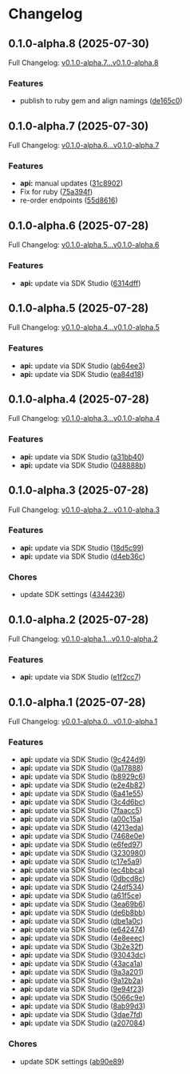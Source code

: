 # Changelog

## 0.1.0-alpha.8 (2025-07-30)

Full Changelog: [v0.1.0-alpha.7...v0.1.0-alpha.8](https://github.com/nextbillion-ai/nextbillion-sdk-go/compare/v0.1.0-alpha.7...v0.1.0-alpha.8)

### Features

* publish to ruby gem and align namings ([de165c0](https://github.com/nextbillion-ai/nextbillion-sdk-go/commit/de165c026daa3c9e643e87a5783e380798fe3301))

## 0.1.0-alpha.7 (2025-07-30)

Full Changelog: [v0.1.0-alpha.6...v0.1.0-alpha.7](https://github.com/nextbillion-ai/nextbillion-sdk-go/compare/v0.1.0-alpha.6...v0.1.0-alpha.7)

### Features

* **api:** manual updates ([31c8902](https://github.com/nextbillion-ai/nextbillion-sdk-go/commit/31c8902b00727f2ab828267b922af2dadcc29792))
* Fix for ruby ([75a394f](https://github.com/nextbillion-ai/nextbillion-sdk-go/commit/75a394f16a13640305214af9e05de00afc5d9a60))
* re-order endpoints ([55d8616](https://github.com/nextbillion-ai/nextbillion-sdk-go/commit/55d861625befdc95054556099eaf68ab734709ff))

## 0.1.0-alpha.6 (2025-07-28)

Full Changelog: [v0.1.0-alpha.5...v0.1.0-alpha.6](https://github.com/nextbillion-ai/nextbillion-sdk-go/compare/v0.1.0-alpha.5...v0.1.0-alpha.6)

### Features

* **api:** update via SDK Studio ([6314dff](https://github.com/nextbillion-ai/nextbillion-sdk-go/commit/6314dffd58878971bf845f8c813a8cf9b630a899))

## 0.1.0-alpha.5 (2025-07-28)

Full Changelog: [v0.1.0-alpha.4...v0.1.0-alpha.5](https://github.com/nextbillion-ai/nextbillion-sdk-go/compare/v0.1.0-alpha.4...v0.1.0-alpha.5)

### Features

* **api:** update via SDK Studio ([ab64ee3](https://github.com/nextbillion-ai/nextbillion-sdk-go/commit/ab64ee3afdaf8fcab5cefac5cdbe945e2b3e6c47))
* **api:** update via SDK Studio ([ea84d18](https://github.com/nextbillion-ai/nextbillion-sdk-go/commit/ea84d181ffe7389e36c3c3b21a169ba75e7af51f))

## 0.1.0-alpha.4 (2025-07-28)

Full Changelog: [v0.1.0-alpha.3...v0.1.0-alpha.4](https://github.com/nextbillion-ai/nextbillion-sdk-go/compare/v0.1.0-alpha.3...v0.1.0-alpha.4)

### Features

* **api:** update via SDK Studio ([a31bb40](https://github.com/nextbillion-ai/nextbillion-sdk-go/commit/a31bb408339b334e3f0f7bd3a7264bc601d28ab8))
* **api:** update via SDK Studio ([048888b](https://github.com/nextbillion-ai/nextbillion-sdk-go/commit/048888b95c5b94cc4ac1df48d7855f9f649c798e))

## 0.1.0-alpha.3 (2025-07-28)

Full Changelog: [v0.1.0-alpha.2...v0.1.0-alpha.3](https://github.com/nextbillion-ai/nextbillion-sdk-go/compare/v0.1.0-alpha.2...v0.1.0-alpha.3)

### Features

* **api:** update via SDK Studio ([18d5c99](https://github.com/nextbillion-ai/nextbillion-sdk-go/commit/18d5c993da0818a4dab76fa2ff219a1da06612b5))
* **api:** update via SDK Studio ([d4eb36c](https://github.com/nextbillion-ai/nextbillion-sdk-go/commit/d4eb36c22fb244e5f26de564b41fc21f0e127edd))


### Chores

* update SDK settings ([4344236](https://github.com/nextbillion-ai/nextbillion-sdk-go/commit/434423654a167711947dcf5f0da0dfe35fb02fe9))

## 0.1.0-alpha.2 (2025-07-28)

Full Changelog: [v0.1.0-alpha.1...v0.1.0-alpha.2](https://github.com/nextbillion-ai/nextbillion-sdk-go/compare/v0.1.0-alpha.1...v0.1.0-alpha.2)

### Features

* **api:** update via SDK Studio ([e1f2cc7](https://github.com/nextbillion-ai/nextbillion-sdk-go/commit/e1f2cc7354132ff685ef18c52a8bf5f0a5ca23ab))

## 0.1.0-alpha.1 (2025-07-28)

Full Changelog: [v0.0.1-alpha.0...v0.1.0-alpha.1](https://github.com/nextbillion-ai/nextbillion-sdk-go/compare/v0.0.1-alpha.0...v0.1.0-alpha.1)

### Features

* **api:** update via SDK Studio ([9c424d9](https://github.com/nextbillion-ai/nextbillion-sdk-go/commit/9c424d9050e74202a8700cbe5718ba23f3b7d5d6))
* **api:** update via SDK Studio ([0a17888](https://github.com/nextbillion-ai/nextbillion-sdk-go/commit/0a1788874010f39660221c420c6a2837ea2227d0))
* **api:** update via SDK Studio ([b8929c6](https://github.com/nextbillion-ai/nextbillion-sdk-go/commit/b8929c64fac2c9bf215df1fe9c1f7cdcb4ad1032))
* **api:** update via SDK Studio ([e2e4b82](https://github.com/nextbillion-ai/nextbillion-sdk-go/commit/e2e4b8288f5d7cecb930f8597ef6bd5c418d547d))
* **api:** update via SDK Studio ([6a41e55](https://github.com/nextbillion-ai/nextbillion-sdk-go/commit/6a41e551e6416273df505700ad7b3ebe00044482))
* **api:** update via SDK Studio ([3c4d6bc](https://github.com/nextbillion-ai/nextbillion-sdk-go/commit/3c4d6bc7abf4feb12fdb82dd9fd7999cce6dbd39))
* **api:** update via SDK Studio ([7faacc5](https://github.com/nextbillion-ai/nextbillion-sdk-go/commit/7faacc5f256fbab349451bec90d637b4e023e209))
* **api:** update via SDK Studio ([a00c15a](https://github.com/nextbillion-ai/nextbillion-sdk-go/commit/a00c15a015eeff11ffc336f2231df03fb74ad51f))
* **api:** update via SDK Studio ([4213eda](https://github.com/nextbillion-ai/nextbillion-sdk-go/commit/4213edaf02dfc55ea8a3b397209781f4fe9b9a29))
* **api:** update via SDK Studio ([7468e0e](https://github.com/nextbillion-ai/nextbillion-sdk-go/commit/7468e0efe996997d2883dc031b2eee016714b024))
* **api:** update via SDK Studio ([e6fed97](https://github.com/nextbillion-ai/nextbillion-sdk-go/commit/e6fed978548a6927679c493a69637fce4917edaa))
* **api:** update via SDK Studio ([3230980](https://github.com/nextbillion-ai/nextbillion-sdk-go/commit/323098001ee27515fc6e4bbbb4a3494590c90e7a))
* **api:** update via SDK Studio ([c17e5a9](https://github.com/nextbillion-ai/nextbillion-sdk-go/commit/c17e5a9dd4ee8c8cf4e50c8dc8611bedf2213bff))
* **api:** update via SDK Studio ([ec4bbca](https://github.com/nextbillion-ai/nextbillion-sdk-go/commit/ec4bbcaa328c600ca3d9b7121ab34ed6fa01f058))
* **api:** update via SDK Studio ([0dbcd8c](https://github.com/nextbillion-ai/nextbillion-sdk-go/commit/0dbcd8c1da76ff1403cd06d0cf0e0d44194e6da7))
* **api:** update via SDK Studio ([24df534](https://github.com/nextbillion-ai/nextbillion-sdk-go/commit/24df534597faddc09be2fd2e1aa07e2798f08985))
* **api:** update via SDK Studio ([a61f5ce](https://github.com/nextbillion-ai/nextbillion-sdk-go/commit/a61f5ce1ca4faecbb2f88749c9685c9aac50e1a8))
* **api:** update via SDK Studio ([3ea69b6](https://github.com/nextbillion-ai/nextbillion-sdk-go/commit/3ea69b6345695432f5eb46ebf3a0fa53e6158ce3))
* **api:** update via SDK Studio ([de6b8bb](https://github.com/nextbillion-ai/nextbillion-sdk-go/commit/de6b8bbcb9ecee39f2488a472a31bd53e44b4863))
* **api:** update via SDK Studio ([dbe1a0c](https://github.com/nextbillion-ai/nextbillion-sdk-go/commit/dbe1a0c49d9abd0a7bf4e30c266ce5bac588dc6d))
* **api:** update via SDK Studio ([e642474](https://github.com/nextbillion-ai/nextbillion-sdk-go/commit/e6424743f11ac7451fe75b645fe816d7255eaf53))
* **api:** update via SDK Studio ([4e8eeec](https://github.com/nextbillion-ai/nextbillion-sdk-go/commit/4e8eeec32517ea1181aef1611c1c346af15df2c6))
* **api:** update via SDK Studio ([3b2e32f](https://github.com/nextbillion-ai/nextbillion-sdk-go/commit/3b2e32f868117ebb4684b294e339132930368564))
* **api:** update via SDK Studio ([93043dc](https://github.com/nextbillion-ai/nextbillion-sdk-go/commit/93043dcebbe22657cf1848303fc6781429dc4879))
* **api:** update via SDK Studio ([43aca1a](https://github.com/nextbillion-ai/nextbillion-sdk-go/commit/43aca1a571aaebd4c5973c4f424cc639bf1173a0))
* **api:** update via SDK Studio ([9a3a201](https://github.com/nextbillion-ai/nextbillion-sdk-go/commit/9a3a2013d776486341ac9608e975f0b45b4f608e))
* **api:** update via SDK Studio ([9a12b2a](https://github.com/nextbillion-ai/nextbillion-sdk-go/commit/9a12b2af691e39e5311fcdcbbc3943b504ec0075))
* **api:** update via SDK Studio ([9e94f23](https://github.com/nextbillion-ai/nextbillion-sdk-go/commit/9e94f2325124a3b6fae28288a5edbc93085525ca))
* **api:** update via SDK Studio ([5066c9e](https://github.com/nextbillion-ai/nextbillion-sdk-go/commit/5066c9eb0c11dd5e3c3390b0e75cb6d29cf742a3))
* **api:** update via SDK Studio ([8ab99d3](https://github.com/nextbillion-ai/nextbillion-sdk-go/commit/8ab99d370efc6a4914d81e49b60b6e7819fc5002))
* **api:** update via SDK Studio ([3dae7fd](https://github.com/nextbillion-ai/nextbillion-sdk-go/commit/3dae7fd9b5964b11522a379f604a42675358ecac))
* **api:** update via SDK Studio ([a207084](https://github.com/nextbillion-ai/nextbillion-sdk-go/commit/a207084d6050c0a76a42564a613ef65ed609a1bf))


### Chores

* update SDK settings ([ab90e89](https://github.com/nextbillion-ai/nextbillion-sdk-go/commit/ab90e893145527b8692656b963f30b0019030655))
